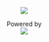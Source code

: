 <p align="center">
	<img src="https://img.shields.io/static/v1?label=Platforms&message=MacOS%20|%20Linux%20|%20Windows&color=9cf&style=for-the-badge" />
</p>

<p align="center">
	Powered by
    <br>
    <a href="https://github.com/arcticicestudio/snowsaw">
    	<img src="https://cdn.rawgit.com/arcticicestudio/snowsaw/develop/assets/snowsaw-logo-banner.svg" />
    </a>
</p>
